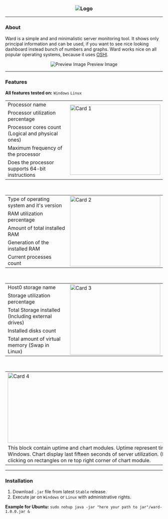 <h3 align = "center">
    <img src = "https://steamuserimages-a.akamaihd.net/ugc/1012690662470353073/FC58F696881C05DF43E3D45E707E2A35E9176E91/" alt = "Logo" />
</h3>

---

### About

Ward is a simple and and minimalistic server monitoring tool. 
It shows only principal information and can be used, if you want to see nice looking dashboard instead bunch of numbers and graphs.
Ward works nice on all popular operating systems, because it uses [OSHI](https://github.com/oshi/oshi).

<p align = "center">
    <img src = "https://steamuserimages-a.akamaihd.net/ugc/1021700505300814148/E9FD3820605C945DA9C14E5FB6E189D7D36ABA77/" alt = "Preview Image" />
    <h7 align = "center">Preview Image</h7>
</p>

---

### Features

**All features tested on:** `Windows` `Linux`

<table>
    <tr>
        <td width = "600.5">Processor name</td>
        <td rowspan = "5">
            <img src = "https://steamuserimages-a.akamaihd.net/ugc/1021700505300885710/ECF3044C71DEBE87D06E7017E61D6ABA9735CEF8/" alt = "Card 1" align = "center" width = "289" height = "224" />
        </td>
    </tr>
    <tr>
        <td>Processor utilization percentage</td>
    </tr>
    <tr>
        <td>Processor cores count (Logical and physical ones)</td>
    </tr>
    <tr>
        <td>Maximum frequency of the processor</td>
    </tr>
    <tr>
        <td>Does the processor supports 64-bit instructions</td>
    </tr>
</table>

<br>

<table>
    <tr>
        <td width = "600.5">Type of operating system and it's version</td>
        <td rowspan = "5">
            <img src = "https://steamuserimages-a.akamaihd.net/ugc/1021700505300889331/2708C0302E91CF20B78DBB012878F46EA906FB49/" alt = "Card 2" align = "center" width = "289" height = "224" />
        </td>
    </tr>
    <tr>
        <td>RAM utilization percentage</td>
    </tr>
    <tr>
        <td>Amount of total installed RAM</td>
    </tr>
    <tr>
        <td>Generation of the installed RAM</td>
    </tr>
    <tr>
        <td>Current processes count</td>
    </tr>
</table>

<br>

<table>
    <tr>
        <td width = "600.5">Host0 storage name</td>
        <td rowspan = "5">
            <img src = "https://steamuserimages-a.akamaihd.net/ugc/1021700505300892445/953B8488230DA6316D12D37E2DE1B7B815FB19E7/" alt = "Card 3" align = "center" width = "289" height = "224" />
        </td>
    </tr>
    <tr>
        <td>Storage utilization percentage</td>
    </tr>
    <tr>
        <td>Total Storage installed (Including external drives)</td>
    </tr>
    <tr>
        <td>Installed disks count</td>
    </tr>
    <tr>
        <td>Total amount of virtual memory (Swap in Linux)</td>
    </tr>
</table>

<br>

<table>
    <tr>
        <td width = "916.5">
            <img src = "https://steamuserimages-a.akamaihd.net/ugc/1021700703201509261/E3DF09C892C172B7FC98CD19FBA022BBC1925179/" alt = "Card 4" align = "center" width = "994" height = "224" />
        </td>
    </tr>
    <tr>
        <td>
            This block contain uptime and chart modules. Uptime represent time since last boot on Linux, and time between hard resets on Windows.
            Chart display last fifteen seconds of server utilization. (Proccesor, ram, storage)
            You can hide separated datasets by clicking on rectangles on re top right corner of chart module.
        </td>
    </tr>
</table>

---

### Installation
1. Download `.jar` file from latest `Stable` release.
2. Execute jar on `Windows` or `Linux` with administrative rights.

**Example for Ubuntu:** `sudo nohup java -jar "here your path to jar"/ward-1.0.0.jar &`